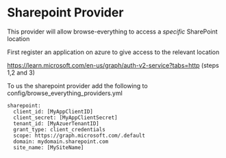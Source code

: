 # Sharepoint Provider

This provider will allow browse-everything to access a _specific_ SharePoint location

First register an application on azure to give access to the relevant location

https://learn.microsoft.com/en-us/graph/auth-v2-service?tabs=http (steps 1,2 and 3)

To us the sharepoint provider add the following to config/browse_everything_providers.yml

```
sharepoint:
  client_id: [MyAppClientID]
  client_secret: [MyAppClientSecret]
  tenant_id: [MyAzuerTenantID]
  grant_type: client_credentials
  scope: https://graph.microsoft.com/.default
  domain: mydomain.sharepoint.com
  site_name: [MySiteName]
```
